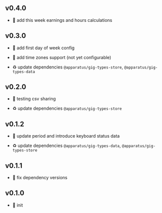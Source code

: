 ## v0.4.0

* 🌱 add this week earnings and hours calculations

## v0.3.0

* 🌱 add first day of week config

* 🌱 add time zones support (not yet configurable)

* ♻️ update dependencies `@apparatus/gig-types-store`, `@apparatus/gig-types-data`

## v0.2.0

* 🌱 testing csv sharing

* ♻️ update dependencies `@apparatus/gig-types-store`

## v0.1.2

* 🐞 update period and introduce keyboard status data

* ♻️ update dependencies `@apparatus/gig-types-data`, `@apparatus/gig-types-store`

## v0.1.1

* 🐞 fix dependency versions

## v0.1.0

* 🐣 init
